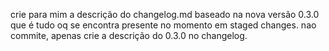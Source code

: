 crie para mim a descrição do changelog.md baseado na nova versão 0.3.0 que é tudo oq se encontra presente no momento em staged changes. nao commite, apenas crie a descrição do 0.3.0 no changelog.
